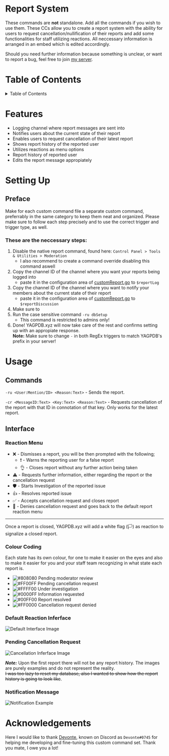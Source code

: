 # Report System
These commands are **not** standalone. Add all the commands if you wish to use them.
These CCs allow you to create a report system with the ability for users to request cancellation/nullification of their reports and add some functionalities for staff utilizing reactions.
All neccessary information is arranged in an embed which is edited accordingly.

Should you need further information because something is unclear, or want to report a bug, feel free to join [my server](https://discord.gg/tFhxypKcvm).

# Table of Contents
<details>
<summary>Table of Contents</summary>

* [Features](#Features)
* [Setting Up](#Setting-Up)
    * [Preface](#Preface)
* [Usage](#Usage)
    * [Interface](#Interface)
        * [Reaction Menu](#Reaction-Menu)
        * [Colour Coding](#Colour-Coding)
        * [Default Reaction Inferface](#Default-Reaction-Inferface)
        * [Pending Cancellation Request](#Pending-Cancellation-Request)
* [Acknowledgements](#Acknowledgements)
</details>

# Features
* Logging channel where report messages are sent into
* Notifies users about the current state of their report
* Enables users to request cancellation of their latest report
* Shows report history of the reported user
* Utilizes reactions as menu options
* Report history of reported user
* Edits the report message appropiately


# Setting Up
## Preface
Make for each custom command file a separate custom command, preferrably in the same category to keep them neat and organized. Please make sure to follow each step precisely and to use the correct trigger and trigger type, as well.

### These are the neccessary steps:
1. Disable the native report command, found here: `Control Panel > Tools & Utilities > Moderation`
    * I also recommend to create a command override disabling this command aswell
2. Copy the channel ID of the channel where you want your reports being logged into
    * paste it in the configuration area of [customReport.go](https://github.com/Olde7325/lagpdb-cc/blob/main/Report-System/customReport.go) to `$reportLog`
3. Copy the channel ID of the channel where you want to notify your members about the current state of their report
    *  paste it in the configuration area of [customReport.go](https://github.com/Olde7325/lagpdb-cc/blob/main/Report-System/customReport.go) to `$reportDiscussion`
4. Make sure to 
4. Run the case sensitive command `-ru dbSetup`
    * This command is restricted to admins only!
5. Done! YAGPDB.xyz will now take care of the rest and confirms setting up with an appropiate response.  
**Note:** Make sure to change `-` in both RegEx triggers to match YAGPDB's prefix in your server!

# Usage
## Commands
`-ru <User:Mention/ID> <Reason:Text>` - Sends the report. 

`-cr <MessageID:Text> <Key:Text> <Reason:Text>` - Requests cancellation of the report with that ID in connotation of that key. Only works for the latest report.

## Interface
### Reaction Menu
* ❌ - Dismisses a report, you will be then prompted with the following;
    * ❗ - Warns the reporting user for a false report
    * 👌 - Closes report without any further action being taken
* ⚠️ - Requests further information, either regarding the report or the cancellation request
* 🛡️ - Starts Investigation of the reported issue
* 👍 - Resolves reported issue
* ✅ - Accepts cancellation request and closes report
* 🚫 - Denies cancellation request and goes back to the default report reaction menu

***
Once a report is closed, YAGPDB.xyz will add a white flag (🏳️) as reaction to signalize a closed report.

### Colour Coding
Each state has its own colour, for one to make it easier on the eyes and also to make it easier for you and your staff team recognizing in what state each report is.

* ![#808080](https://via.placeholder.com/15/808080/000000?text=+) Pending moderator review
* ![#FF00FF](https://via.placeholder.com/15/FF00FF/000000?text=+) Pending cancellation request 
* ![#FFFF00](https://via.placeholder.com/15/FFFF00/000000?text=+) Under investigation 
* ![#0000FF](https://via.placeholder.com/15/0000FF/000000?text=+) Information requested
* ![#00FF00](https://via.placeholder.com/15/00FF00/000000?text=+) Report resolved 
* ![#FF0000](https://via.placeholder.com/15/FF0000/000000?text=+) Cancellation request denied


### Default Reaction Inferface
![Default Interface Image](https://cdn.discordapp.com/attachments/767771719720632350/787880054238740530/unknown.png)

### Pending Cancellation Request
![Cancellation Inferface Image](https://cdn.discordapp.com/attachments/767771719720632350/787880387141304350/unknown.png)

***Note:*** Upon the first report there will not be any report history. The images are purely examples and do not represent the reality.  
~~I was too lazy to reset my database, also I wanted to show how the report history is going to look like~~.

### Notification Message
![Notification Example](https://cdn.discordapp.com/attachments/767771719720632350/792838409168224333/unknown.png)

# Acknowledgements
Here I would like to thank [Devonte](https://github.com/NaruDevnote), known on Discord as `Devonte#0745` for helping me developing and fine-tuning this custom command set. Thank you mate, I owe you a lot!

